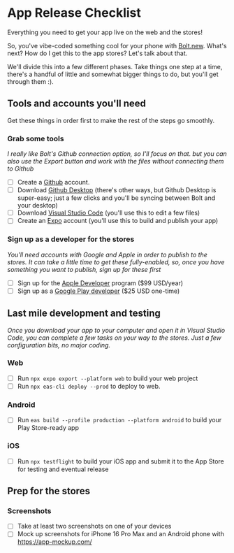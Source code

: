 # App Release Checklist
Everything you need to get your app live on the web and the stores!

So, you've vibe-coded something cool for your phone with [Bolt.new](https://bolt.new). What's next? How do I get this to the app stores? Let's talk about that.

We'll divide this into a few different phases. Take things one step at a time, there's a handful of little and somewhat bigger things to do, but you'll get through them :).

## Tools and accounts you'll need
Get these things in order first to make the rest of the steps go smoothly.

### Grab some tools
_I really like Bolt's Github connection option, so I'll focus on that. but you can also use the Export button and work with the files without connecting them to Github_
- [ ] Create a [Github](https://github.com) account.
- [ ] Download [Github Desktop](https://github.com/apps/desktop) (there's other ways, but Github Desktop is super-easy; just a few clicks and you'll be syncing between Bolt and your desktop)
- [ ] Download [Visual Studio Code](https://code.visualstudio.com/) (you'll use this to edit a few files)
- [ ] Create an [Expo](https://expo.dev) account (you'll use this to build and publish your app)

### Sign up as a developer for the stores
_You'll need accounts with Google and Apple in order to publish to the stores. It can take a little time to get these fully-enabled, so, once you have something you want to publish, sign up for these first_
- [ ] Sign up for the [Apple Developer](https://developer.apple.com/) program ($99 USD/year)
- [ ] Sign up as a [Google Play developer](https://play.google.com/console/u/0/signup) ($25 USD one-time)

## Last mile development and testing
_Once you download your app to your computer and open it in Visual Studio Code, you can complete a few tasks on your way to the stores. Just a few configuration bits, no major coding._

### Web
- [ ] Run `npx expo export --platform web` to build your web project
- [ ] Run `npx eas-cli deploy --prod` to deploy to web.

### Android
- [ ] Run `eas build --profile production --platform android` to build your Play Store-ready app

### iOS
- [ ] Run `npx testflight` to build your iOS app and submit it to the App Store for testing and eventual release

## Prep for the stores

### Screenshots
- [ ] Take at least two screenshots on one of your devices
- [ ] Mock up screenshots for iPhone 16 Pro Max and an Android phone with https://app-mockup.com/
